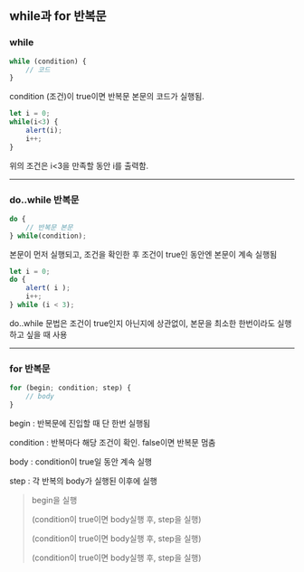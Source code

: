 ## while과 for 반복문

### while

~~~javascript
while (condition) {
    // 코드
}
~~~
condition (조건)이 true이면 반복문 본문의 코드가 실행됨.

~~~javascript
let i = 0;
while(i<3) {
    alert(i);
    i++;
}
~~~
위의 조건은 i<3을 만족할 동안 i를 출력함.

<hr >

### do..while 반복문

~~~javascript
do {
    // 반복문 본문
} while(condition);
~~~
본문이 먼저 실행되고, 조건을 확인한 후 조건이 true인 동안엔 본문이 계속 실행됨

~~~javascript
let i = 0;
do {
    alert( i );
    i++;
} while (i < 3);
~~~
do..while 문법은 조건이 true인지 아닌지에 상관없이, 본문을 최소한 한번이라도 실행하고 싶을 때 사용

<hr >

### for 반복문

~~~javascript
for (begin; condition; step) {
    // body
}
~~~

begin : 반복문에 진입할 때 단 한번 실행됨

condition : 반복마다 해당 조건이 확인. false이면 반복문 멈춤

body : condition이 true일 동안 계속 실행

step : 각 반복의 body가 실행된 이후에 실행

> begin을 실행
> 
> (condition이 true이면 body실행 후, step을 실행)
> 
> (condition이 true이면 body실행 후, step을 실행)
> 
> (condition이 true이면 body실행 후, step을 실행)